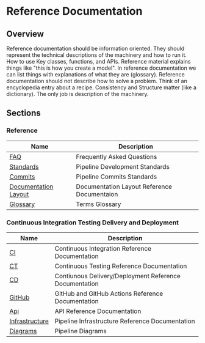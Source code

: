 # Reference Documentation

## Overview

Reference documentation should be information oriented. They should represent
the technical descriptions of the machinery and how to run it. How to use Key
classes, functions, and APIs. Reference material explains things like "this is
how you create a model". In reference documentation we can list things with
explanations of what they are (glossary). Reference documentation should not
describe how to solve a problem. Think of an encyclopedia entry about a recipe.
Consistency and Structure matter (like a dictionary). The only job is
description of the machinery.

## Sections

### Reference

| Name                                              | Description                                 |
| ------------------------------------------------- | ------------------------------------------- |
| [FAQ](./FAQ.md)                                   | Frequently Asked Questions                  |
| [Standards](./standards.md)                       | Pipeline Development Standards              |
| [Commits](./commits.md)                           | Pipeline Commits Standards                  |
| [Documentation Layout](./documentation_layout.md) | Documentation Layout Reference Documentaion |
| [Glossary](./glossary.md)                         | Terms Glossary                              |

### Continuous Integration Testing Delivery and Deployment

| Name                               | Description                                            |
| ---------------------------------- | ------------------------------------------------------ |
| [CI](./ci)                         | Continuous Integration Reference Documentation         |
| [CT](./ct)                         | Continuous Testing Reference Documentation             |
| [CD](./cd)                         | Contiunous Delivery/Deployment Reference Documentation |
| [GitHub](./github)                 | GitHub and GitHub Actions Reference Documentation      |
| [Api](./api)                       | API Reference Documentation                            |
| [Infrastructure](./infrastructure) | Pipeline Infrastructure Reference Documentation        |
| [Diagrams](./diagrams)             | Pipeline Diagrams                                      |
